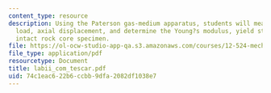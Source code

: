```yaml
---
content_type: resource
description: Using the Paterson gas-medium apparatus, students will measure axial
  load, axial displacement, and determine the Young?s modulus, yield strength of an
  intact rock core specimen.
file: https://ol-ocw-studio-app-qa.s3.amazonaws.com/courses/12-524-mechanical-properties-of-rocks-fall-2005/74c1eac622b6ccbb9dfa2082df1038e7_labii_com_tescar.pdf
file_type: application/pdf
resourcetype: Document
title: labii_com_tescar.pdf
uid: 74c1eac6-22b6-ccbb-9dfa-2082df1038e7
---
```

